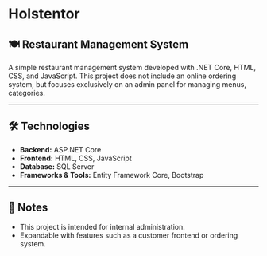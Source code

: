 # Holstentor

## 🍽️ Restaurant Management System

A simple restaurant management system developed with .NET Core, HTML, CSS, and JavaScript. This project does not include an online ordering system, but focuses exclusively on an admin panel for managing menus, categories.

---

## 🛠️ Technologies

- **Backend:** ASP.NET Core
- **Frontend:** HTML, CSS, JavaScript
- **Database:** SQL Server
- **Frameworks & Tools:** Entity Framework Core, Bootstrap

---

## 📌 Notes

- This project is intended for internal administration.
- Expandable with features such as a customer frontend or ordering system.
